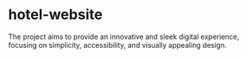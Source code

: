 # hotel-website
The project aims to provide an innovative and sleek digital experience, focusing on simplicity, accessibility, and visually appealing design. 
